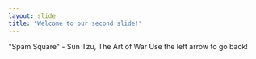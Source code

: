 ```yaml
---
layout: slide
title: "Welcome to our second slide!"
---
```

"Spam Square" - Sun Tzu, The Art of War
Use the left arrow to go back!
